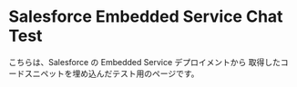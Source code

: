 <html lang="ja">
<head>
  <meta charset="UTF-8">
  <title>Embedded Service Chat Test</title>
</head>
<body>
  <h1>Salesforce Embedded Service Chat Test</h1>
  <p>
    こちらは、Salesforce の Embedded Service デプロイメントから
    取得したコードスニペットを埋め込んだテスト用のページです。
  </p>

  <!-- 
    ここから下の <script> タグは、取得したコードスニペットを
    そのまま貼り付けたものです。
    （実際の環境によってはデプロイメントIDなどが異なる場合があります）
  -->

  <script type='text/javascript'>
    function initEmbeddedMessaging() {
      try {
        embeddedservice_bootstrap.settings.language = 'ja'; // 言語設定

        embeddedservice_bootstrap.init(
          '00DIS000002CjVn',  // 組織やサイト固有のID
          'Test_Embedded_Chat', // デプロイメント名
          'https://daihachi20240927.my.site.com/ESWTestEmbeddedChat1737513492641', // デプロイメントURL
          {
            scrt2URL: 'https://daihachi20240927.my.salesforce-scrt.com'
          }
        );
      } catch (err) {
        console.error('Error loading Embedded Messaging: ', err);
      }
    };
  </script>

  <script
    type='text/javascript'
    src='https://daihachi20240927.my.site.com/ESWTestEmbeddedChat1737513492641/assets/js/bootstrap.min.js'
    onload='initEmbeddedMessaging()'>
  </script>
</body>
</html>
